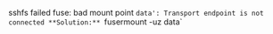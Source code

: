 sshfs failed
fuse: bad mount point `data': Transport endpoint is not connected
**Solution:** `fusermount -uz data`